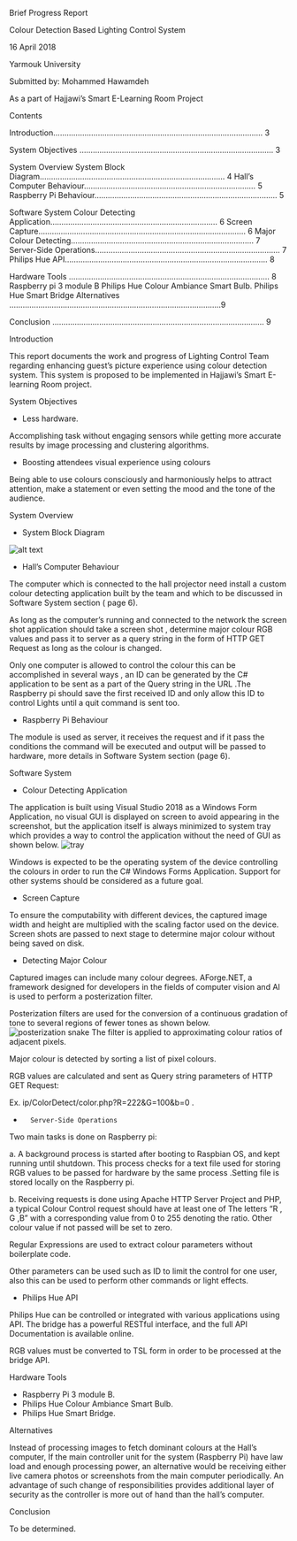 Brief Progress Report



Colour Detection Based Lighting Control System

16 April 2018

Yarmouk University


Submitted by: Mohammed Hawamdeh

As a part of Hajjawi’s Smart E-Learning Room Project












Contents

Introduction…………………………………………………………………………………. 3

System Objectives ………………………………………………………………………...… 3

System Overview
System Block Diagram…………………………………………………………………..…… 4
Hall’s Computer Behaviour…………………………………………………………….….… 5
Raspberry Pi Behaviour………………………………………………………………...……. 5

Software System
Colour Detecting Application…………………………………………………….……..…… 6
Screen Capture…………………………………………...……………………….……..…… 6
Major Colour Detecting…………………………………………………….……..……….… 7
Server-Side Operations…………………………………………………….……...……….… 7
Philips Hue API…………………………………………………………….……..……….… 8

Hardware Tools …………………………………………………..……….……..……….… 8
Raspberry pi 3 module B
Philips Hue Colour Ambiance Smart Bulb.
Philips Hue Smart Bridge
Alternatives …………………………………………………………………………………..9

Conclusion  …………………………………………………..……….……..……..…….… 9





Introduction

This report documents the work and progress of Lighting Control Team regarding enhancing guest’s picture experience using colour detection system. This system is proposed to be implemented in Hajjawi’s Smart E-learning Room project.



System Objectives

-	Less hardware.

Accomplishing task without engaging sensors while getting more accurate results by image processing and clustering algorithms.

-	Boosting attendees visual experience using colours

Being able to use colours consciously and harmoniously helps to attract attention, make a statement or even setting the mood and the tone of the audience.

	






System Overview

-	System Block Diagram

![alt text](https://raw.githubusercontent.com/username/projectname/branch/path/to/img.png)

-	Hall’s Computer Behaviour

The computer which is connected to the hall projector need install a custom colour detecting application built by the team and which to be discussed in Software System section ( page 6).

As long as the computer’s running and connected to the network the screen shot application should take a screen shot , determine major colour RGB values and pass it to server as a query string in the form of HTTP GET Request as long as the colour is changed.

Only one computer is allowed to control the colour this can be accomplished in several ways , an ID can be generated by the C# application to be sent as a part of the Query string in the URL .The Raspberry pi should save the first received ID and only allow this ID to control Lights until a quit command is sent too.



-	Raspberry Pi Behaviour

The module is used as server, it receives the request and if it pass the conditions the command will be executed and output will be passed to hardware, more details in Software System section (page 6).








Software System


-	Colour Detecting Application

The application is built using Visual Studio 2018 as a Windows Form Application, no visual GUI is displayed on screen to avoid appearing in the screenshot, but the application itself is always minimized to system tray which provides a way to control the application without the need of GUI as shown below.
![tray](https://raw.githubusercontent.com/username/projectname/branch/path/to/img.png)


Windows is expected to be the operating system of the device controlling the colours in order to run the C# Windows Forms Application. Support for other systems should be considered as a future goal.

-	Screen Capture

To ensure the computability with different devices, the captured image width and height are multiplied with the scaling factor used on the device. Screen shots are passed to next stage to determine major colour without being saved on disk.





-	Detecting Major Colour


Captured images can include many colour degrees. AForge.NET, a framework designed for developers in the fields of computer vision and AI is used to perform a posterization filter.

Posterization filters are used for the conversion of a continuous gradation of tone to several regions of fewer tones as shown below.
![posterization snake](https://raw.githubusercontent.com/username/projectname/branch/path/to/img.png)
The filter is applied to approximating colour ratios of adjacent pixels.


Major colour is detected by sorting a list of pixel colours.


RGB values are calculated and sent as Query string parameters of HTTP GET Request:

Ex. ip/ColorDetect/color.php?R=222&G=100&b=0 .




-		Server-Side Operations

Two main tasks is done on Raspberry pi:

a.	A background process is started after booting to Raspbian OS, and kept running until shutdown. This process checks for a text file used for storing RGB values to be passed for hardware by the same process .Setting file is stored locally on the Raspberry pi. 

b.	Receiving requests is done using Apache HTTP Server Project and PHP, a typical Colour Control request should have at least one of The letters “R , G ,B” with a corresponding value   from 0 to 255 denoting the ratio. Other colour value if not passed will be set to zero.

Regular Expressions are used to extract colour parameters without boilerplate code.

Other parameters can be used such as ID to limit the control for one user, also this can be used to perform other commands or light effects.



-	Philips Hue API

Philips Hue can be controlled or integrated with various applications using API. The bridge has a powerful RESTful interface, and the full API Documentation is available online.

RGB values must be converted to TSL form in order to be processed at the bridge API.


Hardware Tools


-	Raspberry Pi 3 module B.
-	Philips Hue Colour Ambiance Smart Bulb.
-	Philips Hue Smart Bridge.










Alternatives

Instead of processing images to fetch dominant colours at the Hall’s computer, If the main controller unit for the system (Raspberry Pi) have law load and enough processing power, an alternative would be receiving either live camera photos or screenshots from the main computer periodically. An advantage of such change of responsibilities provides additional layer of security as the controller is more out of hand than the hall’s computer.  


Conclusion

To be determined.
